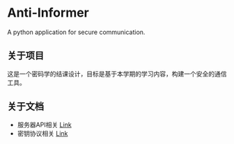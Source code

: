 # Anti-Informer
A python application for secure communication. 

## 关于项目

这是一个密码学的结课设计，目标是基于本学期的学习内容，构建一个安全的通信工具。

## 关于文档

- 服务器API相关 [Link](ServerAPI.md)
- 密钥协议相关 [Link](KeyProtocol.md)
